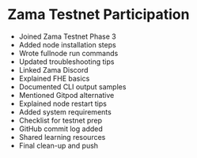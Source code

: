 # Zama Testnet Participation
- Joined Zama Testnet Phase 3
- Added node installation steps
- Wrote fullnode run commands
- Updated troubleshooting tips
- Linked Zama Discord
- Explained FHE basics
- Documented CLI output samples
- Mentioned Gitpod alternative
- Explained node restart tips
- Added system requirements
- Checklist for testnet prep
- GitHub commit log added
- Shared learning resources
- Final clean-up and push
